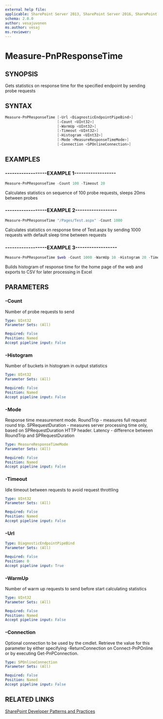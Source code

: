 ```yaml
---
external help file:
applicable: SharePoint Server 2013, SharePoint Server 2016, SharePoint Online
schema: 2.0.0
author: vesajuvonen
ms.author: vesaj
ms.reviewer:
---
```

# Measure-PnPResponseTime

## SYNOPSIS
Gets statistics on response time for the specified endpoint by sending probe requests

## SYNTAX 

```powershell
Measure-PnPResponseTime [-Url <DiagnosticEndpointPipeBind>]
                        [-Count <UInt32>]
                        [-WarmUp <UInt32>]
                        [-Timeout <UInt32>]
                        [-Histogram <UInt32>]
                        [-Mode <MeasureResponseTimeMode>]
                        [-Connection <SPOnlineConnection>]
```

## EXAMPLES

### ------------------EXAMPLE 1------------------
```powershell
Measure-PnPResponseTime -Count 100 -Timeout 20
```

Calculates statistics on sequence of 100 probe requests, sleeps 20ms between probes

### ------------------EXAMPLE 2------------------
```powershell
Measure-PnPResponseTime "/Pages/Test.aspx" -Count 1000
```

Calculates statistics on response time of Test.aspx by sending 1000 requests with default sleep time between requests

### ------------------EXAMPLE 3------------------
```powershell
Measure-PnPResponseTime $web -Count 1000 -WarmUp 10 -Histogram 20 -Timeout 50 | Select -expa Histogram | % {$_.GetEnumerator() | Export-Csv C:\Temp\responsetime.csv -NoTypeInformation}
```

Builds histogram of response time for the home page of the web and exports to CSV for later processing in Excel

## PARAMETERS

### -Count
Number of probe requests to send

```yaml
Type: UInt32
Parameter Sets: (All)

Required: False
Position: Named
Accept pipeline input: False
```

### -Histogram
Number of buckets in histogram in output statistics

```yaml
Type: UInt32
Parameter Sets: (All)

Required: False
Position: Named
Accept pipeline input: False
```

### -Mode
Response time measurement mode. RoundTrip - measures full request round trip. SPRequestDuration - measures server processing time only, based on SPRequestDuration HTTP header. Latency - difference between RoundTrip and SPRequestDuration

```yaml
Type: MeasureResponseTimeMode
Parameter Sets: (All)

Required: False
Position: Named
Accept pipeline input: False
```

### -Timeout
Idle timeout between requests to avoid request throttling

```yaml
Type: UInt32
Parameter Sets: (All)

Required: False
Position: Named
Accept pipeline input: False
```

### -Url


```yaml
Type: DiagnosticEndpointPipeBind
Parameter Sets: (All)

Required: False
Position: 0
Accept pipeline input: True
```

### -WarmUp
Number of warm up requests to send before start calculating statistics

```yaml
Type: UInt32
Parameter Sets: (All)

Required: False
Position: Named
Accept pipeline input: False
```

### -Connection
Optional connection to be used by the cmdlet. Retrieve the value for this parameter by either specifying -ReturnConnection on Connect-PnPOnline or by executing Get-PnPConnection.

```yaml
Type: SPOnlineConnection
Parameter Sets: (All)

Required: False
Position: Named
Accept pipeline input: False
```

## RELATED LINKS

[SharePoint Developer Patterns and Practices](https://aka.ms/sppnp)

